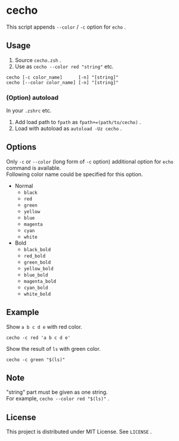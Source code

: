 # cecho

This script appends `--color` / `-c` option for `echo` .

## Usage

1. Source `cecho.zsh` .
2. Use as `cecho --color red "string"` etc.

```
cecho [-c color_name]      [-n] "[string]"
cecho [--color color_name] [-n] "[string]"
```

### (Option) autoload

In your `.zshrc` etc.

1. Add load path to `fpath` as `fpath+=(path/to/cecho)` .
2. Load with autoload as `autoload -Uz cecho` .

## Options

Only `-c` or `--color` (long form of `-c` option) additional option for `echo` command is available.  
Following color name could be specified for this option.

* Normal
  * `black`
  * `red`
  * `green`
  * `yellow`
  * `blue`
  * `magenta`
  * `cyan`
  * `white`
* Bold
  * `black_bold`
  * `red_bold`
  * `green_bold`
  * `yellow_bold`
  * `blue_bold`
  * `magenta_bold`
  * `cyan_bold`
  * `white_bold`

## Example

Show `a b c d e` with red color.

```
cecho -c red 'a b c d e'
```

Show the result of `ls` with green color.

```
cecho -c green "$(ls)"
```

## Note

"string" part must be given as one string.  
For example, `cecho --color red "$(ls)"` .

## License

This project is distributed under MIT License. See `LICENSE` .
